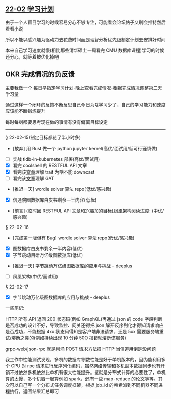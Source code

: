 ## [22-02 学习计划](/2022/02/study_plan.md)

由于一个人盲目学习的时候容易分心不够专注，可能看会论坛帖子又刷会推特然后看看小说

所以不能以感兴趣为驱动力去花费时间而是理智分析优先级制定计划去安排好时间

本来自己学习速度就慢(相比那些清华硕士一周看完 CMU 数据库课程)学习的时候还分心，就等着被优化掉吧

## OKR 完成情况的负反馈

主要我做一个 每日早指定学习计划-晚上查看完成情况-根据完成情况调整第二天学习量

通过这样一个闭环的反馈不断反思自己今日为啥学习少了，自己的学习能力和速度应该能不断锻炼提升

每时每刻都要思考现在做的事情有没有偏离目标设定

---

§ 22-02-15(制定目标都花了半小时多)
- [放弃] 用 Rust 做一个 python jupyter kernel(高优/面试用/低可行谨慎做)
- [ ] 实战 tidb-in-kubernetes 部署(高优/面试用)
- [x] 看完 coolshell 的 RESTFUL API 文章
- [x] 看完该[文章](https://liujiacai.net/blog/2021/04/27/trait-usage)理解 trait 为啥不能 downcast
- [ ] 看完该[文章](https://www.skyzh.dev/posts/articles/2022-01-31-gat-async-trait/)理解 GAT
- [推迟一天] wordle solver 算法 repo(低优/感兴趣)
- [x] 信通院图数据库白皮书剩余一半内容(低优)
- [前言] (临时因 RESTFUL API 文章和兴趣加的目标)凤凰架构阅读进度: (中优/感兴趣)

§ 22-02-16
- [完成第一版但有 Bug] wordle solver 算法 repo(低优/感兴趣)
- [x] 图数据库白皮书剩余一半内容(低优)
- [x] 字节跳动自研万亿级图数据库(低优)
- [推迟一天] 字节跳动万亿级图数据库的应用与挑战 - deeplus
- [ ] 凤凰架构(中优/面试用)

§ 22-02-17
- [x] 字节跳动万亿级图数据库的应用与挑战 - deeplus


一些笔记:

HTTP 所有 API 返回 200 状态码(例如 GraphQL)再通过 json 的 code 字段判断是否成功的设计不好，导致监控、网关还得把 json 解开反序列化才得知请求响应是否成功，不能根据 4xx 状态码得知是客户端非法请求，还是 5xx 需要服务端重试/熔断之类的(例如持续出现 10 分钟 500 报错就熔断该服务)

grpc-web/json-rpc 就是泉涌 POST 请求方法把 HTTP 当信道用倒是没问题

我工作中性能测试发现，多机的数据库导数性能是好于单机版本的，因为能利用多个 CPU 对 rpc 请求进行反序列化编码，虽然网络传输和多机副本数据同步也有开销不过依然多机依然比单机有很大性能提升。这就是分布式计算的必要性了，单机算的太慢，多个机器一起算例如 spark，还有一些 map-reduce 的论文等等。其次可以自己写一个分布式任务调度框架，根据 job_id 的哈希派到不同机器不同进程执行，返回结果汇总即可

